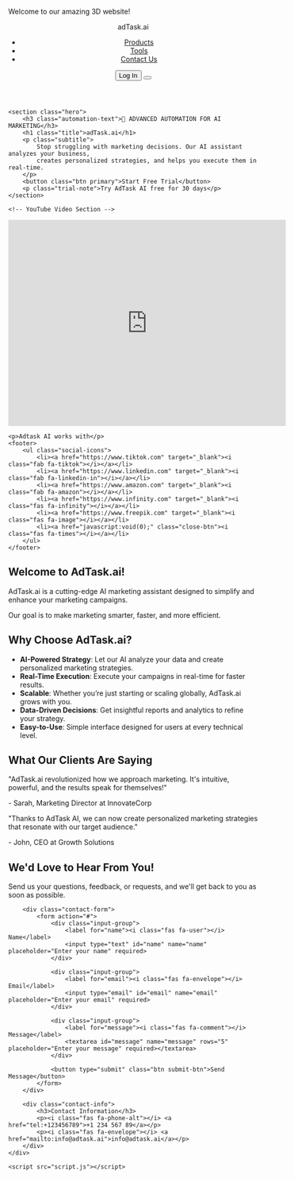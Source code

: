 Welcome to our amazing 3D website!


<!DOCTYPE html>
<html lang="en">
<head>
    <meta charset="UTF-8">
    <meta name="viewport" content="width=device-width, initial-scale=1.0">
    <title>AdTask.ai - AI Marketing Assistant</title>
    <!-- Link to Font Awesome (for icons) -->
    <link rel="stylesheet" href="https://cdnjs.cloudflare.com/ajax/libs/font-awesome/5.15.3/css/all.min.css">
    <link rel="stylesheet" href="style.css">
</head>
<body>
    <header>
        <nav>
            <div class="logo animated-logo">adTask.ai</div>
            <div class="nav-content"> <!-- Wrapping ul and buttons in a common div -->
                <ul class="nav-links">
                    <li><a href="#">Products</a></li>
                    <li><a href="#">Tools</a></li>
                    <li><a href="#">Contact Us</a></li>
                </ul>
                <div class="nav-buttons">
                    <button class="btn">Log In</button>
                    <button class="transparent-btn">
                        <i class="fas fa-phone-alt"></i>        
                    </button>
                </div>
            </div>
        </nav>
    </header>

    <section class="hero">
        <h3 class="automation-text">🚀 ADVANCED AUTOMATION FOR AI MARKETING</h3>
        <h1 class="title">adTask.ai</h1>
        <p class="subtitle">
            Stop struggling with marketing decisions. Our AI assistant analyzes your business, 
            creates personalized strategies, and helps you execute them in real-time.
        </p>
        <button class="btn primary">Start Free Trial</button>
        <p class="trial-note">Try AdTask AI free for 30 days</p>
    </section>
    
    <!-- YouTube Video Section -->
<section class="youtube-video">
    <div class="video-container">
        <iframe width="560" height="415" src="https://www.youtube.com/embed/YOUR_VIDEO_ID" frameborder="0" allow="accelerometer; autoplay; encrypted-media; gyroscope; picture-in-picture" allowfullscreen></iframe>
    </div>
</section>

    <p>Adtask AI works with</p>
    <footer>
        <ul class="social-icons">
            <li><a href="https://www.tiktok.com" target="_blank"><i class="fab fa-tiktok"></i></a></li>
            <li><a href="https://www.linkedin.com" target="_blank"><i class="fab fa-linkedin-in"></i></a></li>
            <li><a href="https://www.amazon.com" target="_blank"><i class="fab fa-amazon"></i></a></li>
            <li><a href="https://www.infinity.com" target="_blank"><i class="fas fa-infinity"></i></a></li>
            <li><a href="https://www.freepik.com" target="_blank"><i class="fas fa-image"></i></a></li>
            <li><a href="javascript:void(0);" class="close-btn"><i class="fas fa-times"></i></a></li>
        </ul>
    </footer>
  
  <!-- About Us Section -->
<section class="about-us">
    <div class="section-container">
        <div class="section-box">
            <h2>Welcome to AdTask.ai!</h2>
            <p>
                AdTask.ai is a cutting-edge AI marketing assistant designed to simplify and enhance your marketing campaigns.
            </p>
            <p>
                Our goal is to make marketing smarter, faster, and more efficient.
            </p>
        </div>
    </div>
</section>

<!-- Features Section -->
<section class="features">
    <div class="section-container">
        <div class="section-box">
            <h2>Why Choose AdTask.ai?</h2>
            <ul>
                <li><strong>AI-Powered Strategy</strong>: Let our AI analyze your data and create personalized marketing strategies.</li>
                <li><strong>Real-Time Execution</strong>: Execute your campaigns in real-time for faster results.</li>
                <li><strong>Scalable</strong>: Whether you’re just starting or scaling globally, AdTask.ai grows with you.</li>
                <li><strong>Data-Driven Decisions</strong>: Get insightful reports and analytics to refine your strategy.</li>
                <li><strong>Easy-to-Use</strong>: Simple interface designed for users at every technical level.</li>
            </ul>
        </div>
    </div>
</section>

<!-- Testimonials Section -->
<section class="testimonials">
    <div class="section-container">
        <div class="section-box">
            <h2>What Our Clients Are Saying</h2>
            <div class="testimonial">
                <p>"AdTask.ai revolutionized how we approach marketing. It's intuitive, powerful, and the results speak for themselves!"</p>
                <p>- Sarah, Marketing Director at InnovateCorp</p>
            </div>
            <div class="testimonial">
                <p>"Thanks to AdTask AI, we can now create personalized marketing strategies that resonate with our target audience."</p>
                <p>- John, CEO at Growth Solutions</p>
            </div>
        </div>
    </div>
</section>


   <!-- Contact Us Section -->
<section class="contact-us">
    <div class="contact-container">
        <h2 class="contact-title">We'd Love to Hear From You!</h2>
        <p class="contact-description">Send us your questions, feedback, or requests, and we'll get back to you as soon as possible.</p>

        <div class="contact-form">
            <form action="#">
                <div class="input-group">
                    <label for="name"><i class="fas fa-user"></i> Name</label>
                    <input type="text" id="name" name="name" placeholder="Enter your name" required>
                </div>

                <div class="input-group">
                    <label for="email"><i class="fas fa-envelope"></i> Email</label>
                    <input type="email" id="email" name="email" placeholder="Enter your email" required>
                </div>

                <div class="input-group">
                    <label for="message"><i class="fas fa-comment"></i> Message</label>
                    <textarea id="message" name="message" rows="5" placeholder="Enter your message" required></textarea>
                </div>

                <button type="submit" class="btn submit-btn">Send Message</button>
            </form>
        </div>

        <div class="contact-info">
            <h3>Contact Information</h3>
            <p><i class="fas fa-phone-alt"></i> <a href="tel:+123456789">+1 234 567 89</a></p>
            <p><i class="fas fa-envelope"></i> <a href="mailto:info@adtask.ai">info@adtask.ai</a></p>
        </div>
    </div>
</section>



    <script src="script.js"></script>
</body>
</html>
